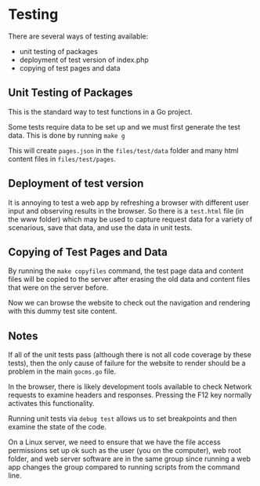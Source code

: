 # Testing

There are several ways of testing available:

- unit testing of packages
- deployment of test version of index.php
- copying of test pages and data

## Unit Testing of Packages
This is the standard way to test functions in a Go project.

Some tests require data to be set up and we must first generate the test data. This is done by running `make g`

This will create `pages.json` in the `files/test/data` folder and many html content files in `files/test/pages`.

## Deployment of test version
It is annoying to test a web app by refreshing a browser with different user input and observing results in the browser. So there is a `test.html` file (in the www folder) which may be used to capture request data for a variety of scenarious, save that data, and use the data in unit tests.

## Copying of Test Pages and Data
By running the `make copyfiles` command, the test page data and content files will be copied to the server after erasing the old data and content files that were on the server before.

Now we can browse the website to check out the navigation and rendering with this dummy test site content.

## Notes
If all of the unit tests pass (although there is not all code coverage by these tests), then the only cause of failure for the website to render should be a problem in the main `gocms.go` file.

In the browser, there is likely development tools available to check Network requests to examine headers and responses. Pressing the F12 key normally activates this functionality.

Running unit tests via `debug test` allows us to set breakpoints and then examine the state of the code.

On a Linux server, we need to ensure that we have the file access permissions set up ok such as the user (you on the computer), web root folder, and web server software are in the same group since running a web app changes the group compared to running scripts from the command line.
